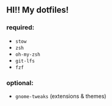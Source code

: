 ## HI!! My dotfiles!

### required:
- `stow`
- `zsh`
- `oh-my-zsh`
- `git-lfs`
- `fzf`

### optional:
- `gnome-tweaks` (extensions & themes)